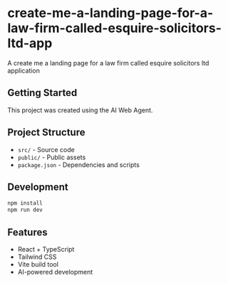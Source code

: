 # create-me-a-landing-page-for-a-law-firm-called-esquire-solicitors-ltd-app

A create me a landing page for a law firm called esquire solicitors ltd application

## Getting Started

This project was created using the AI Web Agent.

## Project Structure

- `src/` - Source code
- `public/` - Public assets
- `package.json` - Dependencies and scripts

## Development

```bash
npm install
npm run dev
```

## Features

- React + TypeScript
- Tailwind CSS
- Vite build tool
- AI-powered development
